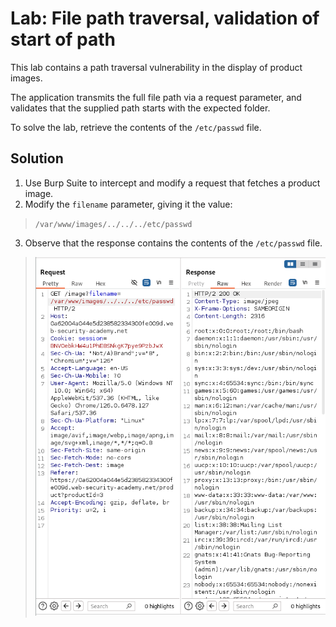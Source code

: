 # Lab: File path traversal, validation of start of path
 This lab contains a path traversal vulnerability in the display of product images.

The application transmits the full file path via a request parameter, and validates that the supplied path starts with the expected folder.

To solve the lab, retrieve the contents of the `/etc/passwd` file. 

## Solution
1. Use Burp Suite to intercept and modify a request that fetches a product image. 
2. Modify the `filename` parameter, giving it the value: 
> `/var/www/images/../../../etc/passwd`
3. Observe that the response contains the contents of the `/etc/passwd` file.
> ![alt text](image.png) 